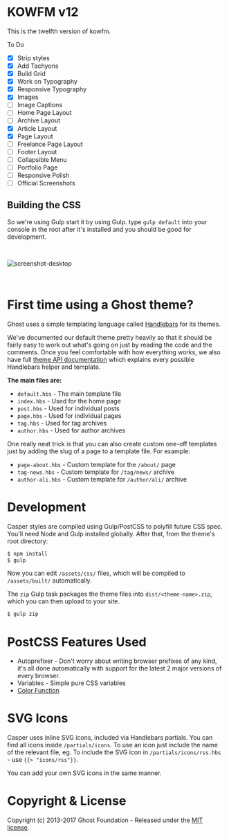 # KOWFM v12

This is the twelfth version of kowfm.

To Do

* [x] Strip styles
* [x] Add Tachyons
* [x] Build Grid
* [x] Work on Typography
* [x] Responsive Typography
* [x] Images
* [ ] Image Captions
* [ ] Home Page Layout
* [ ] Archive Layout
* [x] Article Layout
* [x] Page Layout
* [ ] Freelance Page Layout
* [ ] Footer Layout
* [ ] Collapsible Menu
* [ ] Portfolio Page
* [ ] Responsive Polish
* [ ] Official Screenshots

## Building the CSS

So we're using Gulp start it by using Gulp. type `gulp default` into your console in the root after it's installed and you should be good for development.

&nbsp;

![screenshot-desktop](https://user-images.githubusercontent.com/120485/27221326-1e31d326-5280-11e7-866d-82d550a7683b.jpg)

&nbsp;

# First time using a Ghost theme?

Ghost uses a simple templating language called [Handlebars](http://handlebarsjs.com/) for its themes.

We've documented our default theme pretty heavily so that it should be fairly easy to work out what's going on just by reading the code and the comments. Once you feel comfortable with how everything works, we also have full [theme API documentation](https://themes.ghost.org) which explains every possible Handlebars helper and template.

**The main files are:**

* `default.hbs` - The main template file
* `index.hbs` - Used for the home page
* `post.hbs` - Used for individual posts
* `page.hbs` - Used for individual pages
* `tag.hbs` - Used for tag archives
* `author.hbs` - Used for author archives

One really neat trick is that you can also create custom one-off templates just by adding the slug of a page to a template file. For example:

* `page-about.hbs` - Custom template for the `/about/` page
* `tag-news.hbs` - Custom template for `/tag/news/` archive
* `author-ali.hbs` - Custom template for `/author/ali/` archive

# Development

Casper styles are compiled using Gulp/PostCSS to polyfill future CSS spec. You'll need Node and Gulp installed globally. After that, from the theme's root directory:

```bash
$ npm install
$ gulp
```

Now you can edit `/assets/css/` files, which will be compiled to `/assets/built/` automatically.

The `zip` Gulp task packages the theme files into `dist/<theme-name>.zip`, which you can then upload to your site.

```bash
$ gulp zip
```

# PostCSS Features Used

* Autoprefixer - Don't worry about writing browser prefixes of any kind, it's all done automatically with support for the latest 2 major versions of every browser.
* Variables - Simple pure CSS variables
* [Color Function](https://github.com/postcss/postcss-color-function)

# SVG Icons

Casper uses inline SVG icons, included via Handlebars partials. You can find all icons inside `/partials/icons`. To use an icon just include the name of the relevant file, eg. To include the SVG icon in `/partials/icons/rss.hbs` - use `{{> "icons/rss"}}`.

You can add your own SVG icons in the same manner.

# Copyright & License

Copyright (c) 2013-2017 Ghost Foundation - Released under the [MIT license](LICENSE).
